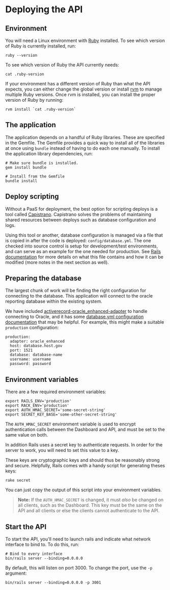 # Deploying the API

## Environment

You will need a Linux environment with [Ruby](https://www.ruby-lang.org/en/) installed.  To see which version of Ruby is currently installed, run:

```
ruby --version
```

To see which version of Ruby the API currently needs:

```
cat .ruby-version
```

If your environment has a different version of Ruby than what the API expects, you can either change the global version or install [rvm](http://rvm.io/) to manage multiple Ruby versions.  Once rvm is installed, you can install the proper version of Ruby by running:

```
rvm install `cat .ruby-version`
```

## The application

The application depends on a handful of Ruby libraries.  These are specified in the Gemfile.  The Gemfile provides a quick way to install all of the libraries at once using `bundle` instead of having to do each one manually.  To install the application library dependencies, run:

```
# Make sure bundle is installed.
gem install bundle

# Install from the Gemfile
bundle install
```

## Deploy scripting

Without a PaaS for deployment, the best option for scripting deploys is a tool called [Capistrano](http://capistranorb.com/). Capistrano solves the problems of maintaining shared resources between deploys such as database configuration and logs.

Using this tool or another, database configuration is managed via a file that is copied in after the code is deployed: `config/database.yml`. The one checked into source control is setup for development/test environments, and can serve as an example for the one needed for production. See [Rails documentation](http://edgeguides.rubyonrails.org/configuring.html#configuring-a-database) for more details on what this file contains and how it can be modified (more notes in the next section as well).

## Preparing the database

The largest chunk of work will be finding the right configuration for connecting to the database. This application will connect to the oracle reporting database within the existing system.

We have included [activerecord-oracle_enhanced-adapter](https://github.com/rsim/oracle-enhanced) to handle connecting to Oracle, and it has some [database.yml configuration documentation](https://github.com/rsim/oracle-enhanced#database-connection) that may be helpful.  For example, this might make a suitable `production` configuration:

```
production:
  adapter: oracle_enhanced
  host: database.host.gov
  port: 1521
  database: database-name
  username: username
  password: password
```

## Environment variables

There are a few required environment variables:

```
export RAILS_ENV='production'
export RACK_ENV='production'
export AUTH_HMAC_SECRET='some-secret-string'
export SECRET_KEY_BASE='some-other-secret-string'
```

The `AUTH_HMAC_SECRET` environment variable is used to encrypt authentication calls between the Dashboard and API, and must be set to the same value on both.

In addition Rails uses a secret key to authenticate requests. In order
for the server to work, you will need to set this value to a key.

These keys are cryptographic keys and should thus be reasonably strong and secure.  Helpfully, Rails comes with a handy script for generating theses keys:

```
rake secret
```

You can just copy the output of this script into your environment variables.

>**Note:** If the `AUTH_HMAC_SECRET` is changed, it must *also* be changed on all clients, such as the Dashboard.  This key must be the same on the API and all clients or else the clients cannot authenticate to the API.

## Start the API

To start the API, you'll need to launch rails and indicate what network interface to bind to.  To do this, run:

```
# Bind to every interface
bin/rails server --binding=0.0.0.0
```

By default, this will listen on port 3000.  To change the port, use the `-p` argument:

```
bin/rails server --binding=0.0.0.0 -p 3001
```
